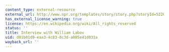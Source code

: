 ```yaml
---
content_type: external-resource
external_url: http://www.npr.org/templates/story/story.php?storyId=5220090
has_external_license_warning: true
license: https://en.wikipedia.org/wiki/All_rights_reserved
status: ''
title: Interview with William Labov
uid: d01b01d9-eaa3-4c83-8c3d-a805e41d031a
wayback_url: ''
---
```

